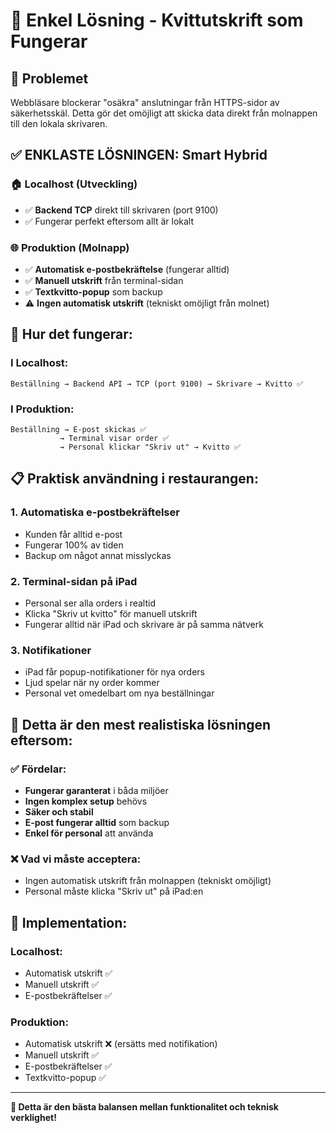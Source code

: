 # 🎯 Enkel Lösning - Kvittutskrift som Fungerar

## 🤔 Problemet
Webbläsare blockerar "osäkra" anslutningar från HTTPS-sidor av säkerhetsskäl. Detta gör det omöjligt att skicka data direkt från molnappen till den lokala skrivaren.

## ✅ **ENKLASTE LÖSNINGEN: Smart Hybrid**

### 🏠 **Localhost** (Utveckling)
- ✅ **Backend TCP** direkt till skrivaren (port 9100)
- ✅ Fungerar perfekt eftersom allt är lokalt

### 🌐 **Produktion** (Molnapp)
- ✅ **Automatisk e-postbekräftelse** (fungerar alltid)
- ✅ **Manuell utskrift** från terminal-sidan
- ✅ **Textkvitto-popup** som backup
- ⚠️ **Ingen automatisk utskrift** (tekniskt omöjligt från molnet)

## 🔧 Hur det fungerar:

### I Localhost:
```
Beställning → Backend API → TCP (port 9100) → Skrivare → Kvitto ✅
```

### I Produktion:
```
Beställning → E-post skickas ✅
           → Terminal visar order ✅
           → Personal klickar "Skriv ut" → Kvitto ✅
```

## 📋 Praktisk användning i restaurangen:

### 1. **Automatiska e-postbekräftelser**
- Kunden får alltid e-post
- Fungerar 100% av tiden
- Backup om något annat misslyckas

### 2. **Terminal-sidan på iPad**
- Personal ser alla orders i realtid
- Klicka "Skriv ut kvitto" för manuell utskrift
- Fungerar alltid när iPad och skrivare är på samma nätverk

### 3. **Notifikationer**
- iPad får popup-notifikationer för nya orders
- Ljud spelar när ny order kommer
- Personal vet omedelbart om nya beställningar

## 🎯 **Detta är den mest realistiska lösningen eftersom:**

### ✅ Fördelar:
- **Fungerar garanterat** i båda miljöer
- **Ingen komplex setup** behövs
- **Säker och stabil**
- **E-post fungerar alltid** som backup
- **Enkel för personal** att använda

### ❌ Vad vi måste acceptera:
- Ingen automatisk utskrift från molnappen (tekniskt omöjligt)
- Personal måste klicka "Skriv ut" på iPad:en

## 🚀 Implementation:

### Localhost:
- Automatisk utskrift ✅
- Manuell utskrift ✅
- E-postbekräftelser ✅

### Produktion:
- Automatisk utskrift ❌ (ersätts med notifikation)
- Manuell utskrift ✅
- E-postbekräftelser ✅
- Textkvitto-popup ✅

---

**🎉 Detta är den bästa balansen mellan funktionalitet och teknisk verklighet!** 